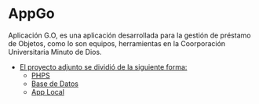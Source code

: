 # AppGo
Aplicación G.O, es una aplicación desarrollada para la gestión de préstamo de Objetos, como lo son equipos, herramientas en la Coorporación Universitaria Minuto de Dios.


*   [El proyecto adjunto se dividió de la siguiente forma:](#resumen)
    *   [PHPS](#php)
    *   [Base de Datos](#Bd)
    *   [App Local](#App) 
